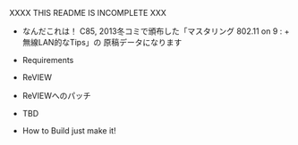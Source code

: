 XXXX THIS README IS INCOMPLETE XXX

* なんだこれは！
C85, 2013冬コミで頒布した「マスタリング 802.11 on 9 : + 無線LAN的なTips」の
原稿データになります

* Requirements
- ReVIEW

* ReVIEWへのパッチ
- TBD

* How to Build
just make it!
